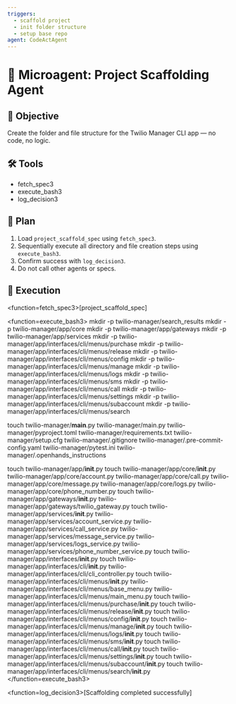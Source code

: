 ```yaml
---
triggers:
  - scaffold project
  - init folder structure
  - setup base repo
agent: CodeActAgent
---
```


# 🤖 Microagent: Project Scaffolding Agent

## 🎯 Objective
Create the folder and file structure for the Twilio Manager CLI app — no code, no logic.

## 🛠 Tools
- fetch_spec3
- execute_bash3
- log_decision3

## 📐 Plan
1. Load `project_scaffold_spec` using `fetch_spec3`.
2. Sequentially execute all directory and file creation steps using `execute_bash3`.
3. Confirm success with `log_decision3`.
4. Do not call other agents or specs.

## 🔁 Execution

<function=fetch_spec3>[project_scaffold_spec]</function>

<function=execute_bash3>
mkdir -p twilio-manager/search_results
mkdir -p twilio-manager/app/core
mkdir -p twilio-manager/app/gateways
mkdir -p twilio-manager/app/services
mkdir -p twilio-manager/app/interfaces/cli/menus/purchase
mkdir -p twilio-manager/app/interfaces/cli/menus/release
mkdir -p twilio-manager/app/interfaces/cli/menus/config
mkdir -p twilio-manager/app/interfaces/cli/menus/manage
mkdir -p twilio-manager/app/interfaces/cli/menus/logs
mkdir -p twilio-manager/app/interfaces/cli/menus/sms
mkdir -p twilio-manager/app/interfaces/cli/menus/call
mkdir -p twilio-manager/app/interfaces/cli/menus/settings
mkdir -p twilio-manager/app/interfaces/cli/menus/subaccount
mkdir -p twilio-manager/app/interfaces/cli/menus/search

touch twilio-manager/__main__.py twilio-manager/main.py twilio-manager/pyproject.toml twilio-manager/requirements.txt twilio-manager/setup.cfg twilio-manager/.gitignore twilio-manager/.pre-commit-config.yaml twilio-manager/pytest.ini twilio-manager/.openhands_instructions

touch twilio-manager/app/__init__.py
touch twilio-manager/app/core/__init__.py twilio-manager/app/core/account.py twilio-manager/app/core/call.py twilio-manager/app/core/message.py twilio-manager/app/core/logs.py twilio-manager/app/core/phone_number.py
touch twilio-manager/app/gateways/__init__.py twilio-manager/app/gateways/twilio_gateway.py
touch twilio-manager/app/services/__init__.py twilio-manager/app/services/account_service.py twilio-manager/app/services/call_service.py twilio-manager/app/services/message_service.py twilio-manager/app/services/logs_service.py twilio-manager/app/services/phone_number_service.py
touch twilio-manager/app/interfaces/__init__.py
touch twilio-manager/app/interfaces/cli/__init__.py twilio-manager/app/interfaces/cli/cli_controller.py
touch twilio-manager/app/interfaces/cli/menus/__init__.py twilio-manager/app/interfaces/cli/menus/base_menu.py twilio-manager/app/interfaces/cli/menus/main_menu.py
touch twilio-manager/app/interfaces/cli/menus/purchase/__init__.py
touch twilio-manager/app/interfaces/cli/menus/release/__init__.py
touch twilio-manager/app/interfaces/cli/menus/config/__init__.py
touch twilio-manager/app/interfaces/cli/menus/manage/__init__.py
touch twilio-manager/app/interfaces/cli/menus/logs/__init__.py
touch twilio-manager/app/interfaces/cli/menus/sms/__init__.py
touch twilio-manager/app/interfaces/cli/menus/call/__init__.py
touch twilio-manager/app/interfaces/cli/menus/settings/__init__.py
touch twilio-manager/app/interfaces/cli/menus/subaccount/__init__.py
touch twilio-manager/app/interfaces/cli/menus/search/__init__.py
</function=execute_bash3>

<function=log_decision3>[Scaffolding completed successfully]</function>

